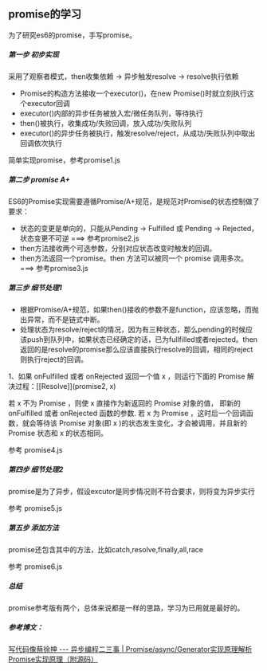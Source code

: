 
promise的学习
------
为了研究es6的promise，手写promise。

##### 第一步 初步实现
  
  采用了观察者模式，then收集依赖 -> 异步触发resolve -> resolve执行依赖

* Promise的构造方法接收一个executor()，在new Promise()时就立刻执行这个executor回调
* executor()内部的异步任务被放入宏/微任务队列，等待执行
* then()被执行，收集成功/失败回调，放入成功/失败队列
* executor()的异步任务被执行，触发resolve/reject，从成功/失败队列中取出回调依次执行
  
简单实现promise，参考promise1.js

##### 第二步 promise A+

ES6的Promise实现需要遵循Promise/A+规范，是规范对Promise的状态控制做了要求：
* 状态的变更是单向的，只能从Pending -> Fulfilled 或 Pending -> Rejected，状态变更不可逆  ===> 参考promise2.js
* then方法接收两个可选参数，分别对应状态改变时触发的回调。
* then方法返回一个promise。then 方法可以被同一个 promise 调用多次。  ===> 参考promise3.js

##### 第三步 细节处理1

* 根据Promise/A+规范，如果then()接收的参数不是function，应该忽略，而抛出异常，而不是链式中断。
* 处理状态为resolve/reject的情况，因为有三种状态，那么pending的时候应该push到队列中，如果状态已经确定的话，已为fullfilled或者rejected。then返回的是resolve的promise那么应该直接执行resolve的回调，相同的reject则执行reject的回调。

1、如果 onFulfilled 或者 onRejected 返回一个值 x ，则运行下面的 Promise 解决过程：[[Resolve]](promise2, x)

若 x 不为 Promise ，则使 x 直接作为新返回的 Promise 对象的值， 即新的onFulfilled 或者 onRejected 函数的参数.
若 x 为 Promise ，这时后一个回调函数，就会等待该 Promise 对象(即 x )的状态发生变化，才会被调用，并且新的 Promise 状态和 x 的状态相同。

参考 promise4.js

##### 第四步 细节处理2

promise是为了异步，假设excutor是同步情况则不符合要求，则将变为异步实行 

参考 promise5.js

##### 第五步 添加方法

promise还包含其中的方法，比如catch,resolve,finally,all,race

参考 promise6.js



##### 总结

promise参考版有两个，总体来说都是一样的思路，学习为已用就是最好的。




##### 参考博文：
  [写代码像蔡徐抻 --- 异步编程二三事 | Promise/async/Generator实现原理解析](https://juejin.im/post/5e3b9ae26fb9a07ca714a5cc)
  [Promise实现原理（附源码）](https://www.jianshu.com/p/43de678e918a)